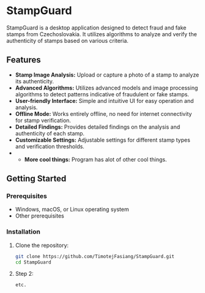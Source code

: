 # StampGuard

StampGuard is a desktop application designed to detect fraud and fake stamps from Czechoslovakia. It utilizes algorithms to analyze and verify the authenticity of stamps based on various criteria.

## Features

- **Stamp Image Analysis:** Upload or capture a photo of a stamp to analyze its authenticity.
- **Advanced Algorithms:** Utilizes advanced models and image processing algorithms to detect patterns indicative of fraudulent or fake stamps.
- **User-friendly Interface:** Simple and intuitive UI for easy operation and analysis.
- **Offline Mode:** Works entirely offline, no need for internet connectivity for stamp verification.
- **Detailed Findings:** Provides detailed findings on the analysis and authenticity of each stamp.
- **Customizable Settings:** Adjustable settings for different stamp types and verification thresholds.
- - **More cool things:** Program has alot of other cool things.

## Getting Started

### Prerequisites

- Windows, macOS, or Linux operating system
- Other prerequisites

### Installation

1. Clone the repository:

   ```bash
   git clone https://github.com/TimotejFasiang/StampGuard.git
   cd StampGuard
2. Step 2:
   ```bash
   etc.
